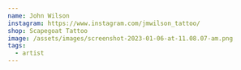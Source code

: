 ```yaml
---
name: John Wilson
instagram: https://www.instagram.com/jmwilson_tattoo/
shop: Scapegoat Tattoo
image: /assets/images/screenshot-2023-01-06-at-11.08.07-am.png
tags:
  - artist
---
```

